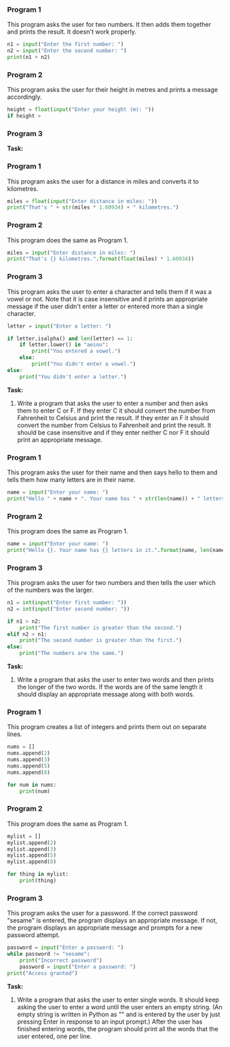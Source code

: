 ### Program 1
This program asks the user for two numbers. It then adds them together and prints the result. It doesn't work properly.
```Python
n1 = input("Enter the first number: ")
n2 = input("Enter the second number: ")
print(n1 + n2)
```
### Program 2
This program asks the user for their height in metres and prints a message accordingly.
```Python
height = float(input("Enter your height (m): "))
if height > 
```
### Program 3

**Task:**


### Program 1
This program asks the user for a distance in miles and converts it to kilometres.
```Python
miles = float(input("Enter distance in miles: "))
print("That's " + str(miles * 1.60934) + " kilometres.")
```
### Program 2
This program does the same as Program 1.
```Python
miles = input("Enter distance in miles: ")
print("That's {} kilometres.".format(float(miles) * 1.60934))
```
### Program 3
This program asks the user to enter a character and tells them if it was a vowel or not. Note that it is case insensitive and it prints an appropriate message if the user didn't enter a letter or entered more than a single character.
```Python
letter = input("Enter a letter: ")

if letter.isalpha() and len(letter) == 1:
    if letter.lower() in "aeiou":
        print("You entered a vowel.")
    else:
        print("You didn't enter a vowel.")
else:
    print("You didn't enter a letter.")
```
**Task:**
1. Write a program that asks the user to enter a number and then asks them to enter C or F. If they enter C it should convert the number from Fahrenheit to Celsius and print the result. If they enter an F it should convert the number from Celsius to Fahrenheit and print the result. It should be case insensitive and if they enter neither C nor F it should print an appropriate message.

### Program 1
This program asks the user for their name and then says hello to them and tells them how many letters are in their name.
```Python
name = input("Enter your name: ")
print("Hello " + name + ". Your name has " + str(len(name)) + " letters in it.")
```
### Program 2
This program does the same as Program 1.
```Python
name = input("Enter your name: ")
print("Hello {}. Your name has {} letters in it.".format(name, len(name)))
```
### Program 3
This program asks the user for two numbers and then tells the user which of the numbers was the larger.
```Python
n1 = int(input("Enter first number: "))
n2 = int(input("Enter second number: "))

if n1 > n2:
    print("The first number is greater than the second.")
elif n2 > n1:
    print("The second number is greater than the first.")
else:
    print("The numbers are the same.")
```
**Task:**
1. Write a program that asks the user to enter two words and then prints the longer of the two words. If the words are of the same length it should display an appropriate message along with both words.

### Program 1
This program creates a list of integers and prints them out on separate lines.
```Python
nums = []
nums.append(2)
nums.append(3)
nums.append(5)
nums.append(8)

for num in nums:
	print(num)
```
### Program 2
This program does the same as Program 1.
```Python
mylist = []
mylist.append(2)
mylist.append(3)
mylist.append(5)
mylist.append(8)

for thing in mylist:
	print(thing)
```
### Program 3
This program asks the user for a password. If the correct password "sesame" is entered, the program displays an appropriate message. If not, the program displays an appropriate message and prompts for a new password attempt. 
```Python
password = input("Enter a password: ")
while password != "sesame":
	print("Incorrect password")
	password = input("Enter a password: ")
print("Access granted")
```
**Task:**
1. Write a program that asks the user to enter single words. It should keep asking the user to enter a word until the user enters an empty string. (An empty string is written in Python as "" and is entered by the user by just pressing Enter in response to an input prompt.) After the user has finished entering words, the program should print all the words that the user entered, one per line.
<!--stackedit_data:
eyJoaXN0b3J5IjpbLTE4MzM4MTA5NjAsLTE0NTIzNzE1ODksLT
IwOTczNDE2MTksLTQ4OTI1MzE1OSwxNDE4NzExNTM1LDE0MTg3
MTE1MzVdfQ==
-->